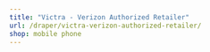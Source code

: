 ```yaml
---
title: "Victra - Verizon Authorized Retailer"
url: /draper/victra-verizon-authorized-retailer/
shop: mobile phone
---
```

